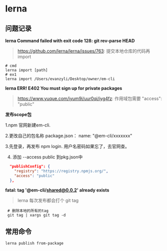 # lerna 

## 问题记录

**lerna Command failed with exit code 128: git rev-parse HEAD**

> https://github.com/lerna/lerna/issues/763: 提交本地仓库的代码再import

```shell
# cmd
lerna import [path]
# ex1
lerna import /Users/evanzyli/Desktop/owner/em-cli  
```

**lerna ERR! E402 You must sign up for private packages**

> https://www.yuque.com/iyum9i/uur0qi/iyg4fz: 作用域包需要 "access": "public"

**发布scope包**

1.npm 官网新建em-cli.

2.更改自己的包名称 package.json： name: "@em-cli/xxxxxxx"

3.先登录，再发布 npm login. 用户名密码如果忘了，去官网查。

4. 添加 --access public 到pkg.json中

```json
  "publishConfig": {
    "registry": "https://registry.npmjs.org/",
    "access": "public"
  },
```

**fatal: tag '@em-cli/shared@0.0.2' already exists**

> lerna 每次发布都会打个 git tag

```shell
 # 删除本地的所有的tag 
 git tag | xargs git tag -d
```
## 常用命令

```shell
lerna publish from-package
```
